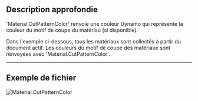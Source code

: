 ## Description approfondie

'Material.CutPatternColor' renvoie une couleur Dynamo qui représente la couleur du motif de coupe du matériau (si disponible).

Dans l'exemple ci-dessous, tous les matériaux sont collectés à partir du document actif. Les couleurs du motif de coupe des matériaux sont renvoyées avec 'Material.CutPatternColor'.

___
## Exemple de fichier

![Material.CutPatternColor](./Revit.Elements.Material.CutPatternColor_img.jpg)
